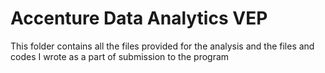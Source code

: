 # Accenture Data Analytics VEP

This folder contains all the files provided for the analysis and the files and codes I wrote as a part of submission to the program
